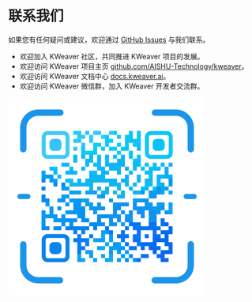 # 联系我们

如果您有任何疑问或建议，欢迎通过 [GitHub Issues](https://github.com/AISHU-Technology/kweaver/issues) 与我们联系。
- 欢迎加入 KWeaver 社区，共同推进 KWeaver 项目的发展。
- 欢迎访问 KWeaver 项目主页 [github.com/AISHU-Technology/kweaver](https://github.com/AISHU-Technology/kweaver)。
- 欢迎访问 KWeaver 文档中心 [docs.kweaver.ai](https://docs.kweaver.ai)。
- 欢迎访问 KWeaver 微信群，加入 KWeaver 开发者交流群。

![KWeaver 社区微信群二维码](../../images/wx_qr_code.png)

